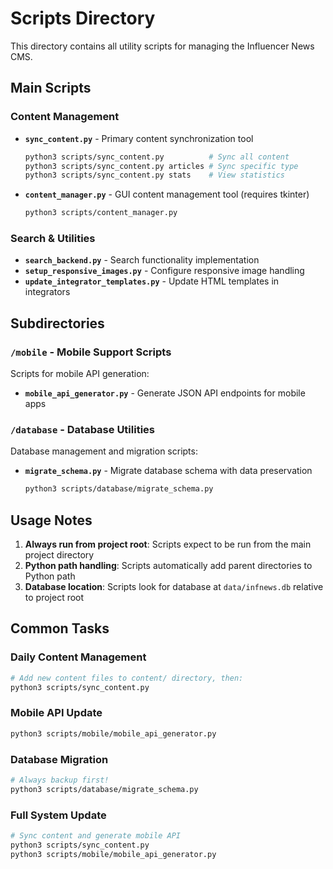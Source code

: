 # Scripts Directory

This directory contains all utility scripts for managing the Influencer News CMS.

## Main Scripts

### Content Management

- **`sync_content.py`** - Primary content synchronization tool
  ```bash
  python3 scripts/sync_content.py          # Sync all content
  python3 scripts/sync_content.py articles # Sync specific type
  python3 scripts/sync_content.py stats    # View statistics
  ```

- **`content_manager.py`** - GUI content management tool (requires tkinter)
  ```bash
  python3 scripts/content_manager.py
  ```

### Search & Utilities

- **`search_backend.py`** - Search functionality implementation
- **`setup_responsive_images.py`** - Configure responsive image handling
- **`update_integrator_templates.py`** - Update HTML templates in integrators

## Subdirectories

### `/mobile` - Mobile Support Scripts

Scripts for mobile API generation:

- **`mobile_api_generator.py`** - Generate JSON API endpoints for mobile apps

### `/database` - Database Utilities

Database management and migration scripts:

- **`migrate_schema.py`** - Migrate database schema with data preservation
  ```bash
  python3 scripts/database/migrate_schema.py
  ```

## Usage Notes

1. **Always run from project root**: Scripts expect to be run from the main project directory
2. **Python path handling**: Scripts automatically add parent directories to Python path
3. **Database location**: Scripts look for database at `data/infnews.db` relative to project root

## Common Tasks

### Daily Content Management
```bash
# Add new content files to content/ directory, then:
python3 scripts/sync_content.py
```

### Mobile API Update
```bash
python3 scripts/mobile/mobile_api_generator.py
```

### Database Migration
```bash
# Always backup first!
python3 scripts/database/migrate_schema.py
```

### Full System Update
```bash
# Sync content and generate mobile API
python3 scripts/sync_content.py
python3 scripts/mobile/mobile_api_generator.py
```